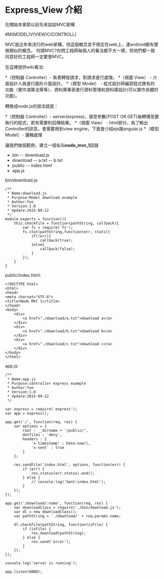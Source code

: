 # Express_View 介紹

在開始本章節以前先來談談MVC架構

#M(MODEL)V(VIEW)C(CONTROLL)

MVC是近年來流行的web架構，但這個概念並不限定在web上，連android都有實做類似的概念。
何謂MVC?你問工程師每個人的看法都不大一樣，但他們都一致同意好的工程師一定要會MVC。

在這裡提供wiki看法:

*（控制器 Controller）- 負責轉發請求，對請求進行處理。
*（視圖 View） - 介面設計人員進行圖形介面設計。
*（模型 Model） - 程式設計師編寫程式應有的功能（實作演算法等等）、資料庫專家進行資料管理和資料庫設計(可以實作具體的功能)。

轉換成node.js的說法就是：

*（控制器 Controller）- server(express)，接受參數(POST OR GET)後轉傳至要執行的程式，若有需要則回傳結果。
*（視圖 View） - html部分，為了輸出Controller的訊息，會需要用到view engine，下面會介紹ejs跟angular.js
*（模型 Model）- 邏輯處理

讓我們做個範例，建立一個名叫**node_mvc_1**目錄

- bin
-- download.js
- download
-- a.txt
-- b.txt
- public
-- index.html
- app.js

bin/download.js:
```
/**
 * Name:download.js
 * Purpose:Model download example 
 * Author:Yun
 * Version:1.0
 * Update:2015-09-22
 */
module.exports = function(){
	this.checkFile = function(pathString, callback){
		var fs = require('fs');
		fs.stat(pathString,function(err, stats){
			if(!err){
				callback(true);
			}else{
				callback(false);
			}
		});
	}
}
```

public/index.html:


```
<!DOCTYPE html>
<html>
<head>
<meta charset="UTF-8">
<title>Node MVC 1</title>
</head>
<body>
	<div>
		<a href="./download/a.txt">download a</a>
	</div>
	<div>
		<a href="./download/b.txt">download b</a>
	</div>
	<div>
		<a href="./download/c.txt">download c</a>
	</div>
</body>
</html>
```

app.js:
```
/**
 * Name:app.js
 * Purpose:controller express example 
 * Author:Yun 
 * Version:1.0 
 * Update:2015-09-22
 */

var express = require('express');
var app = express();

app.get('/', function(req, res) {
	var options = {
		root : __dirname + '/public/',
		dotfiles : 'deny',
		headers : {
			'x-timestamp' : Date.now(),
			'x-sent' : true
		}
	};
	
	res.sendFile('index.html', options, function(err) {
		if (err) {
			res.status(err.status).end();
		} else {
			// console.log('Sent:index.html');
		}
	});
});

app.get('/download/:name', function(req, res) {
	var downloadClass = require('./bin/download.js');
	var dl = new downloadClass();
	var pathString = './download/' + req.params.name;

	dl.checkFile(pathString, function(isFile) {
		if (isFile) {
			res.download(pathString);
		} else {
			res.send('error');
		}
	});
});

console.log('server is running');

app.listen(8080);
```